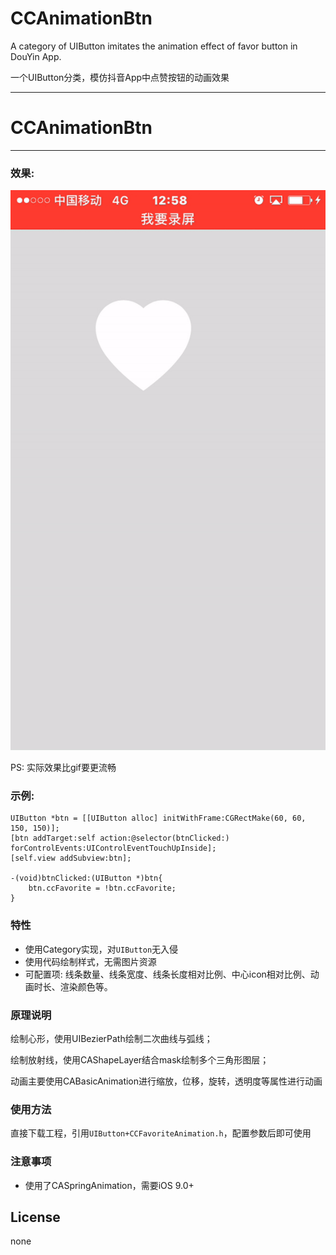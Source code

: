 
# CCAnimationBtn
A category of UIButton imitates the animation effect of favor button in DouYin App. 

一个UIButton分类，模仿抖音App中点赞按钮的动画效果

---
# CCAnimationBtn
-------------

### 效果:
![image](https://github.com/xiaosao6/CCAnimationBtn/blob/master/btn-anim.gif)

PS: 实际效果比gif要更流畅

### 示例:  
```oc
UIButton *btn = [[UIButton alloc] initWithFrame:CGRectMake(60, 60, 150, 150)];
[btn addTarget:self action:@selector(btnClicked:) forControlEvents:UIControlEventTouchUpInside];
[self.view addSubview:btn];
    
-(void)btnClicked:(UIButton *)btn{
    btn.ccFavorite = !btn.ccFavorite;
}
```

### 特性
- 使用Category实现，对`UIButton`无入侵
- 使用代码绘制样式，无需图片资源
- 可配置项: 线条数量、线条宽度、线条长度相对比例、中心icon相对比例、动画时长、渲染颜色等。

### 原理说明
绘制心形，使用UIBezierPath绘制二次曲线与弧线；

绘制放射线，使用CAShapeLayer结合mask绘制多个三角形图层；

动画主要使用CABasicAnimation进行缩放，位移，旋转，透明度等属性进行动画

### 使用方法
直接下载工程，引用`UIButton+CCFavoriteAnimation.h`，配置参数后即可使用

### 注意事项
- 使用了CASpringAnimation，需要iOS 9.0+

## License
none

